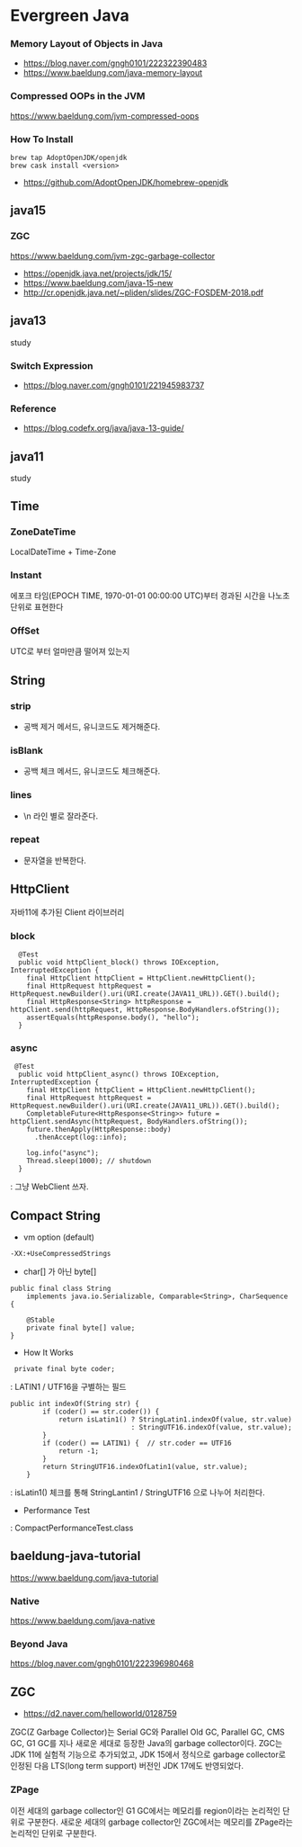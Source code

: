# Evergreen Java

### Memory Layout of Objects in Java
- https://blog.naver.com/gngh0101/222322390483
- https://www.baeldung.com/java-memory-layout

### Compressed OOPs in the JVM

https://www.baeldung.com/jvm-compressed-oops

### How To Install 

```shell script
brew tap AdoptOpenJDK/openjdk
brew cask install <version>
```
- https://github.com/AdoptOpenJDK/homebrew-openjdk

## java15


### ZGC
https://www.baeldung.com/jvm-zgc-garbage-collector

- https://openjdk.java.net/projects/jdk/15/
- https://www.baeldung.com/java-15-new
- http://cr.openjdk.java.net/~pliden/slides/ZGC-FOSDEM-2018.pdf


## java13 
study 

### Switch Expression

- https://blog.naver.com/gngh0101/221945983737


### Reference
- https://blog.codefx.org/java/java-13-guide/



## java11
study

## Time

### ZoneDateTime

LocalDateTime + Time-Zone 

### Instant

에포크 타임(EPOCH TIME, 1970-01-01 00:00:00 UTC)부터 경과된 시간을 나노초 단위로 표현한다

### OffSet

UTC로 부터 얼마만큼 떨어져 있는지 


## String

### strip

- 공백 제거 메서드, 유니코드도 제거해준다.

### isBlank

- 공백 체크 메서드, 유니코드도 체크해준다.

### lines

- \n 라인 별로 잘라준다.

### repeat

- 문자열을 반복한다.

## HttpClient

자바11에 추가된 Client 라이브러리

### block
~~~
  @Test
  public void httpClient_block() throws IOException, InterruptedException {
    final HttpClient httpClient = HttpClient.newHttpClient();
    final HttpRequest httpRequest = HttpRequest.newBuilder().uri(URI.create(JAVA11_URL)).GET().build();
    final HttpResponse<String> httpResponse = httpClient.send(httpRequest, HttpResponse.BodyHandlers.ofString());
    assertEquals(httpResponse.body(), "hello");
  }
~~~
	
### async

~~~
 @Test
  public void httpClient_async() throws IOException, InterruptedException {
    final HttpClient httpClient = HttpClient.newHttpClient();
    final HttpRequest httpRequest = HttpRequest.newBuilder().uri(URI.create(JAVA11_URL)).GET().build();
    CompletableFuture<HttpResponse<String>> future = httpClient.sendAsync(httpRequest, BodyHandlers.ofString());
    future.thenApply(HttpResponse::body)
      .thenAccept(log::info);

    log.info("async");
    Thread.sleep(1000); // shutdown
  }
~~~

: 그냥 WebClient 쓰자.



## Compact String 

- vm option (default)
```
-XX:+UseCompressedStrings
```

- char[] 가 아닌 byte[]

```
public final class String
    implements java.io.Serializable, Comparable<String>, CharSequence {

    @Stable
    private final byte[] value;
}
```

- How It Works

```
 private final byte coder;
```
: LATIN1 / UTF16을 구별하는 필드

```
public int indexOf(String str) {
        if (coder() == str.coder()) {
            return isLatin1() ? StringLatin1.indexOf(value, str.value)
                              : StringUTF16.indexOf(value, str.value);
        }
        if (coder() == LATIN1) {  // str.coder == UTF16
            return -1;
        }
        return StringUTF16.indexOfLatin1(value, str.value);
    }

```
: isLatin1() 체크를 통해 StringLantin1 / StringUTF16 으로 나누어 처리한다. 


- Performance Test 

: CompactPerformanceTest.class

## baeldung-java-tutorial

https://www.baeldung.com/java-tutorial

### Native

https://www.baeldung.com/java-native

### Beyond Java

https://blog.naver.com/gngh0101/222396980468


## ZGC

- https://d2.naver.com/helloworld/0128759

ZGC(Z Garbage Collector)는 Serial GC와 Parallel Old GC, Parallel GC, CMS GC, G1 GC를 지나 새로운 세대로 등장한 Java의 garbage collector이다. 
ZGC는 JDK 11에 실험적 기능으로 추가되었고, JDK 15에서 정식으로 garbage collector로 인정된 다음 LTS(long term support) 버전인 JDK 17에도 반영되었다.


### ZPage

이전 세대의 garbage collector인 G1 GC에서는 메모리를 region이라는 논리적인 단위로 구분한다. 
새로운 세대의 garbage collector인 ZGC에서는 메모리를 ZPage라는 논리적인 단위로 구분한다.